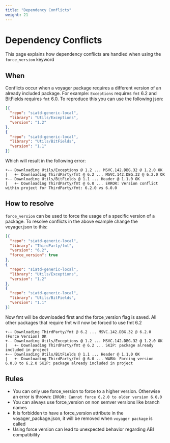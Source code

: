 ```yaml
---
title: "Dependency Conflicts"
weight: 21
---
```

# Dependency Conflicts
This page explains how dependency conflicts are handled when using the `force_version` keyword

## When
Conflicts occur when a voyager package requires a different version of an already included package.
For example: `Exceptions` requires `fmt` 6.2 and BitFields requires `fmt` 6.0. 
To reproduce this you can use the following json:
```json
[{
  "repo": "siatd-generic-local",
  "library": "Utils/Exceptions",
  "version": "1.2"
},
{
  "repo": "siatd-generic-local",
  "library": "Utils/BitFields",
  "version": "1.1"
}]
```
Which will result in the following error:
```
+-- Downloading Utils/Exceptions @ 1.2 ... MSVC.142.DBG.32 @ 1.2.0 OK
|   +- Downloading ThirdParty/fmt @ 6.2 ... MSVC.142.DBG.32 @ 6.2.0 OK
+-- Downloading Utils/BitFields @ 1.1 ... Header @ 1.1.0 OK
|   +- Downloading ThirdParty/fmt @ 6.0 ... ERROR: Version conflict within project for ThirdParty/fmt: 6.2.0 vs 6.0.0
```

## How to resolve
`force_version` can be used to force the usage of a specific version of a package.
To resolve conflicts in the above example change the voyager.json to this:
```json
[{
  "repo": "siatd-generic-local",
  "library": "ThirdParty/fmt",
  "version": "6.2",
  "force_version": true
},
{
  "repo": "siatd-generic-local",
  "library": "Utils/Exceptions",
  "version": "1.2"
},
{
  "repo": "siatd-generic-local",
  "library": "Utils/BitFields",
  "version": "1.1"
}]
```
Now fmt will be downloaded first and the force_version flag is saved. 
All other packages that require fmt will now be forced to use fmt 6.2
```
+-- Downloading ThirdParty/fmt @ 6.2 ... MSVC.142.DBG.32 @ 6.2.0 (Force Version) OK
+-- Downloading Utils/Exceptions @ 1.2 ... MSVC.142.DBG.32 @ 1.2.0 OK
|   +- Downloading ThirdParty/fmt @ 6.2 ... SKIP: package already included in project
+-- Downloading Utils/BitFields @ 1.1 ... Header @ 1.1.0 OK
|   +- Downloading ThirdParty/fmt @ 6.0 ... WARN: Forcing version 6.0.0 to 6.2.0 SKIP: package already included in project
```

## Rules
* You can only use force_version to force to a higher version. Otherwise an error is thrown: `ERROR: Cannot force 6.2.0 to older version 6.0.0`
* You can always use force_version on non semver versions like branch names
* It is forbidden to have a force_version attribute in the voyager_package.json, it will be removed when `voyager package` is called
* Using force version can lead to unexpected behavior regarding ABI compatibility